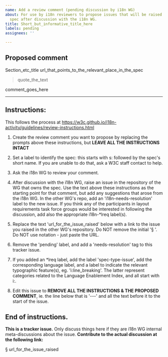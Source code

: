 ```yaml
---
name: Add a review comment (pending discussion by i18n WG)
about: For use by i18n reviewers to propose issues that will be raised against another
  spec after discussion with the i18n WG.
title: Short_but_informative_title_here
labels: pending
assignees: ''

---
```

## Proposed comment

Section_etc_title
url_that_points_to_the_relevant_place_in_the_spec

> quote_the_text

comment_goes_here

---
## Instructions: 

This follows the process at https://w3c.github.io/i18n-activity/guidelines/review-instructions.html

1. Create the review comment you want to propose by replacing the prompts above these instructions, but **LEAVE ALL THE INSTRUCTIONS INTACT** 

2. Set a label to identify the spec: this starts with s: followed by the spec's short name. If you are unable to do that, ask a W3C staff contact to help.

3. Ask the i18n WG to review your comment.

4. After discussion with the i18n WG, raise an issue in the repository of the WG that owns the spec. Use the text above these instructions as the starting point for that comment, but add any suggestions that arose from the i18n WG. In the other WG's repo, add an 'i18n-needs-resolution' label to the new issue. If you think any of the participants in layout requirements task force groups would be interested in following the discussion, add also the appropriate i18n-\*lreq label(s).

5. Replace the text 'url_for_the_issue_raised' below with a link to the issue you raised in the other WG's repository. Do NOT remove the initial '§ '. Do NOT use []() notation - just paste the URL.

6. Remove the 'pending' label, and add a 'needs-resolution' tag to this tracker issue. 

7. If you added an \*lreq label, add the label 'spec-type-issue', add the corresponding language label, and a label to indicate the relevant typographic feature(s), eg. 'i:line_breaking'. The latter represent categories related to the Language Enablement Index, and all start with i:.

8. Edit this issue to **REMOVE ALL THE INSTRUCTIONS & THE PROPOSED COMMENT**, ie. the line below that is '---' and all the text before it to the start of the issue.

End of instructions.
---



**This is a tracker issue.** Only discuss things here if they are i18n WG internal meta-discussions about the issue. **Contribute to the actual discussion at the following link:**


§ url_for_the_issue_raised
